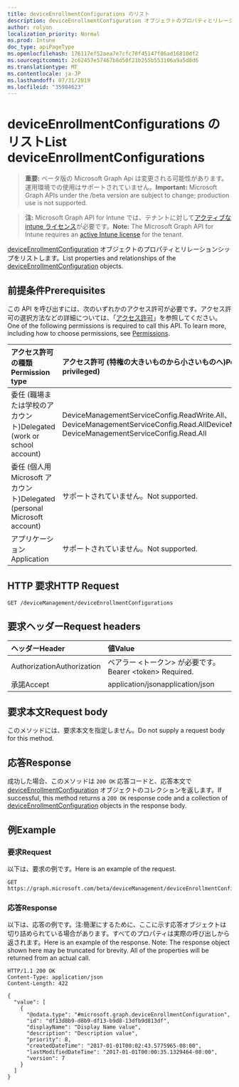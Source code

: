 ```yaml
---
title: deviceEnrollmentConfigurations のリスト
description: deviceEnrollmentConfiguration オブジェクトのプロパティとリレーションシップをリストします。
author: rolyon
localization_priority: Normal
ms.prod: Intune
doc_type: apiPageType
ms.openlocfilehash: 176117ef52aea7e7cfc70f45147f86ad16810df2
ms.sourcegitcommit: 2c62457e57467b8d50f21b255b553106a9a5d8d6
ms.translationtype: MT
ms.contentlocale: ja-JP
ms.lasthandoff: 07/31/2019
ms.locfileid: "35984623"
---
```

# <a name="list-deviceenrollmentconfigurations"></a><span data-ttu-id="e9c3c-103">deviceEnrollmentConfigurations のリスト</span><span class="sxs-lookup"><span data-stu-id="e9c3c-103">List deviceEnrollmentConfigurations</span></span>

> <span data-ttu-id="e9c3c-104">**重要:** ベータ版の Microsoft Graph Api は変更される可能性があります。運用環境での使用はサポートされていません。</span><span class="sxs-lookup"><span data-stu-id="e9c3c-104">**Important:** Microsoft Graph APIs under the /beta version are subject to change; production use is not supported.</span></span>

> <span data-ttu-id="e9c3c-105">**注:** Microsoft Graph API for Intune では、テナントに対して[アクティブな intune ライセンス](https://go.microsoft.com/fwlink/?linkid=839381)が必要です。</span><span class="sxs-lookup"><span data-stu-id="e9c3c-105">**Note:** The Microsoft Graph API for Intune requires an [active Intune license](https://go.microsoft.com/fwlink/?linkid=839381) for the tenant.</span></span>

<span data-ttu-id="e9c3c-106">[deviceEnrollmentConfiguration](../resources/intune-onboarding-deviceenrollmentconfiguration.md) オブジェクトのプロパティとリレーションシップをリストします。</span><span class="sxs-lookup"><span data-stu-id="e9c3c-106">List properties and relationships of the [deviceEnrollmentConfiguration](../resources/intune-onboarding-deviceenrollmentconfiguration.md) objects.</span></span>

## <a name="prerequisites"></a><span data-ttu-id="e9c3c-107">前提条件</span><span class="sxs-lookup"><span data-stu-id="e9c3c-107">Prerequisites</span></span>
<span data-ttu-id="e9c3c-p101">この API を呼び出すには、次のいずれかのアクセス許可が必要です。アクセス許可の選択方法などの詳細については、「[アクセス許可](/graph/permissions-reference)」を参照してください。</span><span class="sxs-lookup"><span data-stu-id="e9c3c-p101">One of the following permissions is required to call this API. To learn more, including how to choose permissions, see [Permissions](/graph/permissions-reference).</span></span>

|<span data-ttu-id="e9c3c-110">アクセス許可の種類</span><span class="sxs-lookup"><span data-stu-id="e9c3c-110">Permission type</span></span>|<span data-ttu-id="e9c3c-111">アクセス許可 (特権の大きいものから小さいものへ)</span><span class="sxs-lookup"><span data-stu-id="e9c3c-111">Permissions (from most to least privileged)</span></span>|
|:---|:---|
|<span data-ttu-id="e9c3c-112">委任 (職場または学校のアカウント)</span><span class="sxs-lookup"><span data-stu-id="e9c3c-112">Delegated (work or school account)</span></span>|<span data-ttu-id="e9c3c-113">DeviceManagementServiceConfig.ReadWrite.All、DeviceManagementServiceConfig.Read.All</span><span class="sxs-lookup"><span data-stu-id="e9c3c-113">DeviceManagementServiceConfig.ReadWrite.All, DeviceManagementServiceConfig.Read.All</span></span>|
|<span data-ttu-id="e9c3c-114">委任 (個人用 Microsoft アカウント)</span><span class="sxs-lookup"><span data-stu-id="e9c3c-114">Delegated (personal Microsoft account)</span></span>|<span data-ttu-id="e9c3c-115">サポートされていません。</span><span class="sxs-lookup"><span data-stu-id="e9c3c-115">Not supported.</span></span>|
|<span data-ttu-id="e9c3c-116">アプリケーション</span><span class="sxs-lookup"><span data-stu-id="e9c3c-116">Application</span></span>|<span data-ttu-id="e9c3c-117">サポートされていません。</span><span class="sxs-lookup"><span data-stu-id="e9c3c-117">Not supported.</span></span>|

## <a name="http-request"></a><span data-ttu-id="e9c3c-118">HTTP 要求</span><span class="sxs-lookup"><span data-stu-id="e9c3c-118">HTTP Request</span></span>
<!-- {
  "blockType": "ignored"
}
-->
``` http
GET /deviceManagement/deviceEnrollmentConfigurations
```

## <a name="request-headers"></a><span data-ttu-id="e9c3c-119">要求ヘッダー</span><span class="sxs-lookup"><span data-stu-id="e9c3c-119">Request headers</span></span>
|<span data-ttu-id="e9c3c-120">ヘッダー</span><span class="sxs-lookup"><span data-stu-id="e9c3c-120">Header</span></span>|<span data-ttu-id="e9c3c-121">値</span><span class="sxs-lookup"><span data-stu-id="e9c3c-121">Value</span></span>|
|:---|:---|
|<span data-ttu-id="e9c3c-122">Authorization</span><span class="sxs-lookup"><span data-stu-id="e9c3c-122">Authorization</span></span>|<span data-ttu-id="e9c3c-123">ベアラー &lt;トークン&gt; が必要です。</span><span class="sxs-lookup"><span data-stu-id="e9c3c-123">Bearer &lt;token&gt; Required.</span></span>|
|<span data-ttu-id="e9c3c-124">承諾</span><span class="sxs-lookup"><span data-stu-id="e9c3c-124">Accept</span></span>|<span data-ttu-id="e9c3c-125">application/json</span><span class="sxs-lookup"><span data-stu-id="e9c3c-125">application/json</span></span>|

## <a name="request-body"></a><span data-ttu-id="e9c3c-126">要求本文</span><span class="sxs-lookup"><span data-stu-id="e9c3c-126">Request body</span></span>
<span data-ttu-id="e9c3c-127">このメソッドには、要求本文を指定しません。</span><span class="sxs-lookup"><span data-stu-id="e9c3c-127">Do not supply a request body for this method.</span></span>

## <a name="response"></a><span data-ttu-id="e9c3c-128">応答</span><span class="sxs-lookup"><span data-stu-id="e9c3c-128">Response</span></span>
<span data-ttu-id="e9c3c-129">成功した場合、このメソッドは `200 OK` 応答コードと、応答本文で [deviceEnrollmentConfiguration](../resources/intune-onboarding-deviceenrollmentconfiguration.md) オブジェクトのコレクションを返します。</span><span class="sxs-lookup"><span data-stu-id="e9c3c-129">If successful, this method returns a `200 OK` response code and a collection of [deviceEnrollmentConfiguration](../resources/intune-onboarding-deviceenrollmentconfiguration.md) objects in the response body.</span></span>

## <a name="example"></a><span data-ttu-id="e9c3c-130">例</span><span class="sxs-lookup"><span data-stu-id="e9c3c-130">Example</span></span>

### <a name="request"></a><span data-ttu-id="e9c3c-131">要求</span><span class="sxs-lookup"><span data-stu-id="e9c3c-131">Request</span></span>
<span data-ttu-id="e9c3c-132">以下は、要求の例です。</span><span class="sxs-lookup"><span data-stu-id="e9c3c-132">Here is an example of the request.</span></span>
``` http
GET https://graph.microsoft.com/beta/deviceManagement/deviceEnrollmentConfigurations
```

### <a name="response"></a><span data-ttu-id="e9c3c-133">応答</span><span class="sxs-lookup"><span data-stu-id="e9c3c-133">Response</span></span>
<span data-ttu-id="e9c3c-p102">以下は、応答の例です。注:簡潔にするために、ここに示す応答オブジェクトは切り詰められている場合があります。すべてのプロパティは実際の呼び出しから返されます。</span><span class="sxs-lookup"><span data-stu-id="e9c3c-p102">Here is an example of the response. Note: The response object shown here may be truncated for brevity. All of the properties will be returned from an actual call.</span></span>
``` http
HTTP/1.1 200 OK
Content-Type: application/json
Content-Length: 422

{
  "value": [
    {
      "@odata.type": "#microsoft.graph.deviceEnrollmentConfiguration",
      "id": "df13d8b9-d8b9-df13-b9d8-13dfb9d813df",
      "displayName": "Display Name value",
      "description": "Description value",
      "priority": 8,
      "createdDateTime": "2017-01-01T00:02:43.5775965-08:00",
      "lastModifiedDateTime": "2017-01-01T00:00:35.1329464-08:00",
      "version": 7
    }
  ]
}
```





